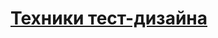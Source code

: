 # [Техники тест-дизайна](https://docs.google.com/spreadsheets/d/1Q4Pf0OEWP-5LJBoF3koImDVj4wud-ooPAihi7y2rZU4/edit?usp=sharing)
